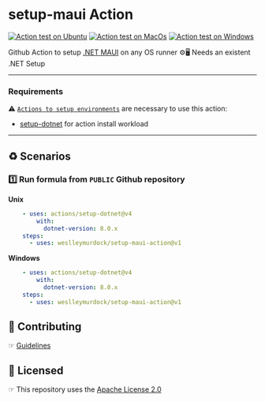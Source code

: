 # setup-maui Action

[![Action test on Ubuntu](https://github.com/weslleymurdock/setup-maui-action/actions/workflows/ubuntu.yml/badge.svg)](https://github.com/weslleymurdock/setup-maui-action/actions/workflows/ubuntu.yml) [![Action test on MacOs](https://github.com/weslleymurdock/setup-maui-action/actions/workflows/macos.yml/badge.svg)](https://github.com/weslleymurdock/setup-maui-action/actions/workflows/macos.yml) [![Action test on Windows](https://github.com/weslleymurdock/setup-maui-action/actions/workflows/windows.yml/badge.svg)](https://github.com/weslleymurdock/setup-maui-action/actions/workflows/windows.yml)

 
Github Action to setup [.NET MAUI](https://dot.net/maui) on any OS runner ⚙️🖥
Needs an existent .NET Setup

* * *
 
### Requirements

⚠️ [`Actions to setup environments`](https://github.com/marketplace?type=actions&query=setup+env+) are necessary to use this action:

- [setup-dotnet](https://github.com/marketplace/actions/setup-dotnet) for action install workload

 * * *

## ♻️ Scenarios

### 1️⃣ Run formula from `PUBLIC` Github repository

**Unix**

```yaml
    - uses: actions/setup-dotnet@v4
        with:
          dotnet-version: 8.0.x
    steps: 
      - uses: weslleymurdock/setup-maui-action@v1
```

**Windows**

```yaml
    - uses: actions/setup-dotnet@v4
        with:
          dotnet-version: 8.0.x
    steps:
      - uses: weslleymurdock/setup-maui-action@v1
```

## 🤝 Contributing

☞ [Guidelines](https://github.com/weslleymurdock/setup-maui-action/blob/main/CONTRIBUTING.md)

## 🏅 Licensed

☞ This repository uses the [Apache License 2.0](https://github.com/weslleymurdock/setup-maui-action/blob/main/LICENSE)
